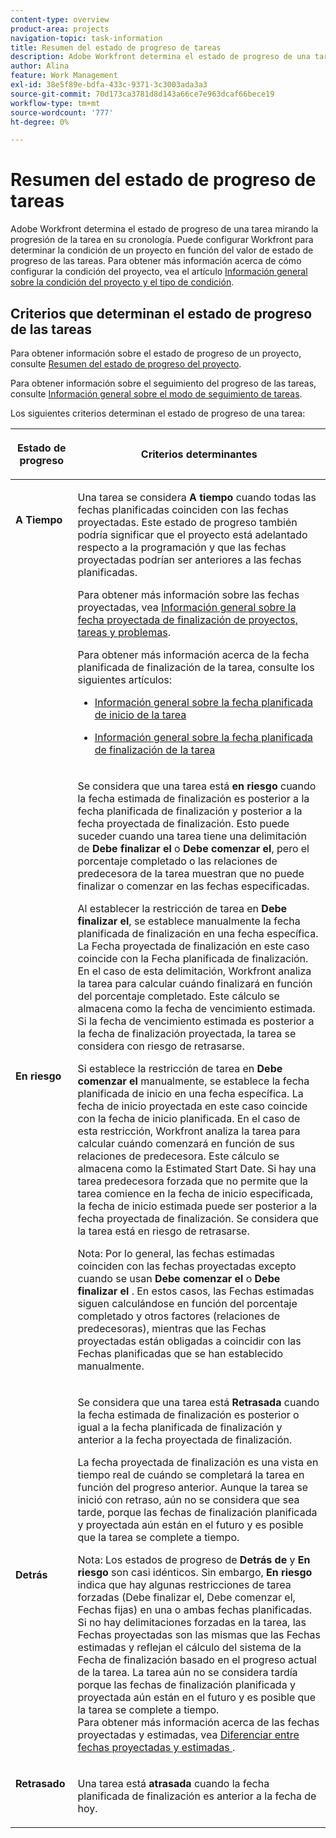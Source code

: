 ```yaml
---
content-type: overview
product-area: projects
navigation-topic: task-information
title: Resumen del estado de progreso de tareas
description: Adobe Workfront determina el estado de progreso de una tarea mirando la progresión de la tarea en su cronología. Puede configurar Workfront para determinar la condición de un proyecto en función del valor de estado de progreso de las tareas. Para obtener más información sobre la configuración de la condición del proyecto, consulte el artículo Información general sobre la condición del proyecto y el tipo de condición.
author: Alina
feature: Work Management
exl-id: 38e5f89e-bdfa-433c-9371-3c3003ada3a3
source-git-commit: 70d173ca3781d8d143a66ce7e963dcaf66bece19
workflow-type: tm+mt
source-wordcount: '777'
ht-degree: 0%

---
```


# Resumen del estado de progreso de tareas

<!-- Audited: 1/2024 -->

Adobe Workfront determina el estado de progreso de una tarea mirando la progresión de la tarea en su cronología. Puede configurar Workfront para determinar la condición de un proyecto en función del valor de estado de progreso de las tareas. Para obtener más información acerca de cómo configurar la condición del proyecto, vea el artículo [Información general sobre la condición del proyecto y el tipo de condición](../../../manage-work/projects/manage-projects/project-condition-and-condition-type.md).

## Criterios que determinan el estado de progreso de las tareas

Para obtener información sobre el estado de progreso de un proyecto, consulte [Resumen del estado de progreso del proyecto](../../../manage-work/projects/planning-a-project/project-progress-status.md).

Para obtener información sobre el seguimiento del progreso de las tareas, consulte [Información general sobre el modo de seguimiento de tareas](../../../manage-work/tasks/task-information/task-tracking-mode.md).

Los siguientes criterios determinan el estado de progreso de una tarea:

<table> 
 <col> 
 <col> 
 <thead> 
  <tr> 
   <th> <p><strong>Estado de progreso</strong> </p> </th> 
   <th> <p><strong>Criterios determinantes</strong> </p> </th> 
  </tr> 
 </thead> 
 <tbody> 
  <tr valign="top"> 
   <td scope="col"> <p> </p> <p><strong>A Tiempo</strong> </p> </td> 
   <td scope="col"> <p>Una tarea se considera <strong>A tiempo</strong> cuando todas las fechas planificadas coinciden con las fechas proyectadas. Este estado de progreso también podría significar que el proyecto está adelantado respecto a la programación y que las fechas proyectadas podrían ser anteriores a las fechas planificadas.</p> <p>Para obtener más información sobre las fechas proyectadas, vea <a href="../../../manage-work/projects/planning-a-project/project-projected-completion-date.md" class="MCXref xref">Información general sobre la fecha proyectada de finalización de proyectos, tareas y problemas</a>.</p> <p>Para obtener más información acerca de la fecha planificada de finalización de la tarea, consulte los siguientes artículos:</p> 
    <ul> 
     <li> <p><a href="../../../manage-work/tasks/task-information/task-planned-start-date.md" class="MCXref xref">Información general sobre la fecha planificada de inicio de la tarea</a> </p> </li> 
     <li> <p><a href="../../../manage-work/tasks/task-information/task-planned-completion-date.md" class="MCXref xref">Información general sobre la fecha planificada de finalización de la tarea</a> </p> </li> 
    </ul> </td> 
  </tr> 
  <tr> 
   <td><p></p> <p><strong>En riesgo</strong> </p> </td> 
   <td><p>Se considera que una tarea está <strong>en riesgo</strong> cuando la fecha estimada de finalización es posterior a la fecha planificada de finalización y posterior a la fecha proyectada de finalización. Esto puede suceder cuando una tarea tiene una delimitación de <strong>Debe finalizar el</strong> o <strong>Debe comenzar el</strong>, pero el porcentaje completado o las relaciones de predecesora de la tarea muestran que no puede finalizar o comenzar en las fechas especificadas. </p><p> Al establecer la restricción de tarea en <strong>Debe finalizar el</strong>, se establece manualmente la fecha planificada de finalización en una fecha específica. La Fecha proyectada de finalización en este caso coincide con la Fecha planificada de finalización. En el caso de esta delimitación, Workfront analiza la tarea para calcular cuándo finalizará en función del porcentaje completado. Este cálculo se almacena como la fecha de vencimiento estimada. Si la fecha de vencimiento estimada es posterior a la fecha de finalización proyectada, la tarea se considera con riesgo de retrasarse. </p> <p> Si establece la restricción de tarea en <strong>Debe comenzar el</strong> manualmente, se establece la fecha planificada de inicio en una fecha específica. La fecha de inicio proyectada en este caso coincide con la fecha de inicio planificada. En el caso de esta restricción, Workfront analiza la tarea para calcular cuándo comenzará en función de sus relaciones de predecesora. Este cálculo se almacena como la Estimated Start Date. Si hay una tarea predecesora forzada que no permite que la tarea comience en la fecha de inicio especificada, la fecha de inicio estimada puede ser posterior a la fecha proyectada de finalización. Se considera que la tarea está en riesgo de retrasarse. </p> <p>Nota: Por lo general, las fechas estimadas coinciden con las fechas proyectadas excepto cuando se usan <strong>Debe comenzar el </strong> o <strong>Debe finalizar el </strong>. En estos casos, las Fechas estimadas siguen calculándose en función del porcentaje completado y otros factores (relaciones de predecesoras), mientras que las Fechas proyectadas están obligadas a coincidir con las Fechas planificadas que se han establecido manualmente.</p> </td> 
  </tr> 
  <tr> 
   <td> <p><strong>Detrás</strong> </p> </td> 
   <td> <p>Se considera que una tarea está <strong>Retrasada</strong> cuando la fecha estimada de finalización es posterior o igual a la fecha planificada de finalización y anterior a la fecha proyectada de finalización.</p> <p>La fecha proyectada de finalización es una vista en tiempo real de cuándo se completará la tarea en función del progreso anterior. Aunque la tarea se inició con retraso, aún no se considera que sea tarde, porque las fechas de finalización planificada y proyectada aún están en el futuro y es posible que la tarea se complete a tiempo.</p> <p>Nota: Los estados de progreso de <strong>Detrás de</strong> y <strong>En riesgo</strong> son casi idénticos. Sin embargo, <strong>En riesgo</strong> indica que hay algunas restricciones de tarea forzadas (Debe finalizar el, Debe comenzar el, Fechas fijas) en una o ambas fechas planificadas. Si no hay delimitaciones forzadas en la tarea, las Fechas proyectadas son las mismas que las Fechas estimadas y reflejan el cálculo del sistema de la Fecha de finalización basado en el progreso actual de la tarea. La tarea aún no se considera tardía porque las fechas de finalización planificada y proyectada aún están en el futuro y es posible que la tarea se complete a tiempo.<br>Para obtener más información acerca de las fechas proyectadas y estimadas, vea <a href="../../../manage-work/tasks/task-information/differentiate-projected-estimated-dates.md" class="MCXref xref">Diferenciar entre fechas proyectadas y estimadas </a>.</p> </td> 
  </tr> 
  <tr valign="top"> 
   <td> <p><strong>Retrasado</strong> </p> </td> 
   <td> <p>Una tarea está <strong>atrasada</strong> cuando la fecha planificada de finalización es anterior a la fecha de hoy.<br></p> </td> 
  </tr> 
 </tbody> 
</table>

<!--hiding this because some users find the images confusing, as they don't really show the dates mentioned in the descriptions above. Keep the pictures though, in case some users will complain that we hid them. 

## How task Progress Status updates over time

The different date types in our projects tell us how tasks are progressing over time:

* On Time

  ![](assets/on-time-progress-status-350x233.png)

* At Risk

  ![](assets/at-risk-progress-status-350x233.png)

* Behind

  ![](assets/behind-progress-status-350x233.png)

* Late

  ![](assets/late-progress-status-350x233.png)

-->